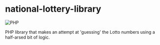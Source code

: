 # national-lottery-library

![PHP](https://github.com/markheydon/national-lottery-library/workflows/PHP/badge.svg)

PHP library that makes an attempt at 'guessing' the Lotto numbers using a half-arsed bit of logic.
